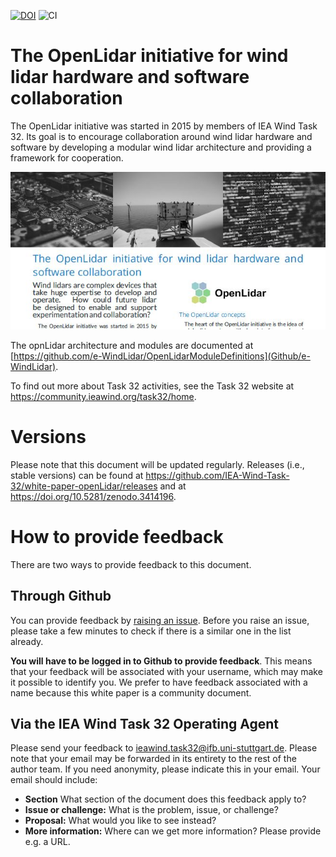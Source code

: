 [![DOI](https://zenodo.org/badge/DOI/10.5281/zenodo.3414197.svg)](https://doi.org/10.5281/zenodo.3414197)
![CI](https://github.com/IEA-Wind-Task-32/white-paper-openLidar/workflows/CI/badge.svg)

# The OpenLidar initiative for wind lidar hardware and software collaboration
The OpenLidar initiative was started in 2015 by members of IEA Wind Task 32. Its goal is to encourage collaboration around wind lidar hardware and software by developing a modular wind lidar architecture and providing a framework for cooperation.

![](./3414197_banner.jpg)

The opnLidar architecture and modules are documented at [https://github.com/e-WindLidar/OpenLidarModuleDefinitions](Github/e-WindLidar).

To find out more about Task 32 activities, see the Task 32 website at https://community.ieawind.org/task32/home.

# Versions
Please note that this document will be updated regularly. Releases (i.e., stable versions) can be found at https://github.com/IEA-Wind-Task-32/white-paper-openLidar/releases and at https://doi.org/10.5281/zenodo.3414196. 

# How to provide feedback
There are two ways to provide feedback to this document.

## Through Github
You can provide feedback by [raising an issue](https://github.com/IEA-Wind-Task-32/white-paper-openLidar/issues). Before you raise an issue, please take a few minutes to check if there is a similar one in the list already.

**You will have to be logged in to Github to provide feedback**. This means that your feedback will be associated with your username, which may make it possible to identify you. We prefer to have feedback associated with a name because this white paper is a community document.

## Via the IEA Wind Task 32 Operating Agent
Please send your feedback to [ieawind.task32@ifb.uni-stuttgart.de](mailto:ieawind.task32@ifb.uni-stuttgart.de). Please note that your email may be forwarded in its entirety to the rest of the author team. If you need anonymity, please indicate this in your email. Your email should include:
- **Section** What section of the document does this feedback apply to?
- **Issue or challenge:** What is the problem, issue, or challenge?
- **Proposal:** What would you like to see instead?
- **More information:** Where can we get more information? Please provide e.g. a URL.

